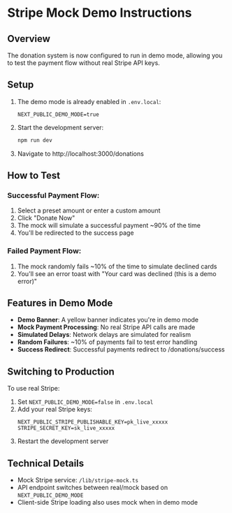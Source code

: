 # Stripe Mock Demo Instructions

## Overview
The donation system is now configured to run in demo mode, allowing you to test the payment flow without real Stripe API keys.

## Setup
1. The demo mode is already enabled in `.env.local`:
   ```
   NEXT_PUBLIC_DEMO_MODE=true
   ```

2. Start the development server:
   ```bash
   npm run dev
   ```

3. Navigate to http://localhost:3000/donations

## How to Test

### Successful Payment Flow:
1. Select a preset amount or enter a custom amount
2. Click "Donate Now"
3. The mock will simulate a successful payment ~90% of the time
4. You'll be redirected to the success page

### Failed Payment Flow:
1. The mock randomly fails ~10% of the time to simulate declined cards
2. You'll see an error toast with "Your card was declined (this is a demo error)"

## Features in Demo Mode

- **Demo Banner**: A yellow banner indicates you're in demo mode
- **Mock Payment Processing**: No real Stripe API calls are made
- **Simulated Delays**: Network delays are simulated for realism
- **Random Failures**: ~10% of payments fail to test error handling
- **Success Redirect**: Successful payments redirect to /donations/success

## Switching to Production

To use real Stripe:
1. Set `NEXT_PUBLIC_DEMO_MODE=false` in `.env.local`
2. Add your real Stripe keys:
   ```
   NEXT_PUBLIC_STRIPE_PUBLISHABLE_KEY=pk_live_xxxxx
   STRIPE_SECRET_KEY=sk_live_xxxxx
   ```
3. Restart the development server

## Technical Details

- Mock Stripe service: `/lib/stripe-mock.ts`
- API endpoint switches between real/mock based on `NEXT_PUBLIC_DEMO_MODE`
- Client-side Stripe loading also uses mock when in demo mode